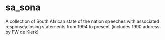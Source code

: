 # sa_sona
A collection of South African state of the nation speeches with associated response\closing statements from 1994 to present (includes 1990 address by FW de Klerk)
